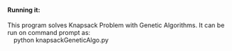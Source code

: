 #### Running it:
This program solves Knapsack Problem with Genetic Algorithms.
It can be run on command prompt as:  
&emsp;python knapsackGeneticAlgo.py
